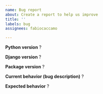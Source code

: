```yaml
---
name: Bug report
about: Create a report to help us improve
title: ''
labels: bug
assignees: fabiocaccamo

---
```


**Python version**
?

**Django version**
?

**Package version**
?

**Current behavior (bug description)**
?

**Expected behavior**
?
